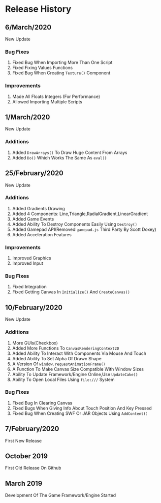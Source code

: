 # Release History
## 6/March/2020
New Update
### Bug Fixes
1. Fixed Bug When Importing More Than One Script
2. Fixed Fixing Values Functions
3. Fixed Bug When Creating `Texture()` Component
### Improvements
1. Made All Floats Integers (For Performance)
2. Allowed Importing Multiple Scripts
## 1/March/2020
New Update
### Additions
1. Added `DrawArrays()` To Draw Huge Content From Arrays
2. Added `Do()` Which Works The Same As `eval()`
## 25/February/2020
New Update
### Additions
1. Added Gradients Drawing
2. Added 4 Components: Line,Triangle,RadialGradient,LinearGradient
3. Added Game Events
4. Added Ability To Destroy Components Easily Using `Destroy()`
5. Added Gamepad API(Removed `gamepad.js` Third Party By Scott Doxey)
6. Added Acceleration Features
### Improvements
1. Improved Graphics
2. Improved Input
### Bug Fixes
1. Fixed Integration
2. Fixed Getting Canvas In `Initialize()` And `CreateCanvas()`
## 10/February/2020
New Update
### Additions
1. More GUIs(Checkbox)
2. Added More Functions To `CanvasRenderingContext2D`
3. Added Ability To Interact With Components Via Mouse And Touch
4. Added Ability To Set Alpha Of Drawn Shape
5. A Version Of `window.requestAnimationFrame()`
6. A Function To Make Canvas Size Compatible With Window Sizes
7. Ability To Update Framework/Engine Online,Use `UpdateCake()`
8. Ability To Open Local Files Using `file:///` System
### Bug Fixes
1. Fixed Bug In Clearing Canvas
2. Fixed Bugs When Giving Info About Touch Position And Key Pressed
3. Fixed Bug When Creating SWF Or JAR Objects Using `AddContent()`
## 7/February/2020
First New Release
## October 2019
First Old Release On Github
## March 2019
Development Of The Game Framework/Engine Started
